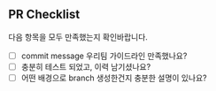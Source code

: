 ## PR Checklist
다음 항목을 모두 만족했는지 확인바랍니다.

- [ ] commit message 우리팀 가이드라인 만족했나요?
- [ ] 충분히 테스트 되었고, 이력 남기셨나요?
- [ ] 어떤 배경으로 branch 생성한건지 충분한 설명이 있나요?

